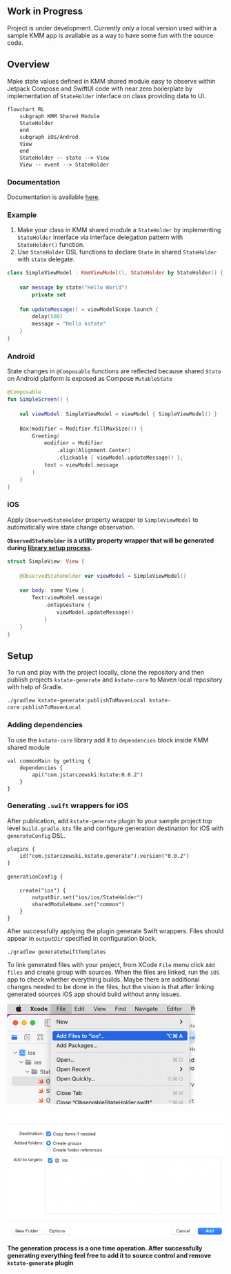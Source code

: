 ## Work in Progress
Project is under development. Currently only a local version used within a sample KMM app is available as a way to have
some fun with the source code.
## Overview

Make state values defined in KMM shared module easy to observe within Jetpack Compose and SwiftUI code with near zero 
boilerplate by implementation of `StateHolder` interface on class providing data to UI.

```mermaid
flowchart RL
    subgraph KMM Shared Module
    StateHolder 
    end
    subgraph iOS/Androd
    View
    end
    StateHolder -- state --> View
    View -- event --> StateHolder
```

### Documentation

Documentation is available [here](https://jstarczewski.github.io/kstate/index.html).

### Example
1. Make your class in KMM shared module a `StateHolder` by implementing `StateHolder` interface via interface delegation
pattern with `StateHolder()` function.
2. Use `StateHolder` DSL functions to declare `State` in shared `StateHolder` with `state` delegate.
```Kotlin
class SimpleViewModel : KmmViewModel(), StateHolder by StateHolder() {

    var message by state("Hello World")
        private set

    fun updateMessage() = viewModelScope.launch {
        delay(500)
        message = "Hello kstate"
    }
}
```
### Android
State changes in `@Composable` functions are reflected because shared `State` on Android platform is exposed as Compose `MutableState`
```kotlin
@Composable
fun SimpleScreen() {

    val viewModel: SimpleViewModel = viewModel { SimpleViewModel() }

    Box(modifier = Modifier.fillMaxSize()) {
        Greeting(
            modifier = Modifier
                .align(Alignment.Center)
                .clickable { viewModel.updateMessage() },
            text = viewModel.message
        )
    }
}
```
### iOS
Apply `ObservedStateHolder` property wrapper to `SimpleViewModel` to automatically wire state change observation.

**`ObservedStateHolder` is a utility property wrapper that will be generated during [library setup process](#Setup).**
```Swift
struct SimpleView: View {
    
    @ObservedStateHolder var viewModel = SimpleViewModel()
    
	var body: some View {
        Text(viewModel.message)
            .onTapGesture {
                viewModel.updateMessage()
            }
	}
}
```
## Setup
To run and play with the project locally, clone the repository and then publish projects
`kstate-generate` and `kstate-core` to Maven local repository with help of Gradle.

```
./gradlew kstate-generate:publishToMavenLocal kstate-core:publishToMavenLocal
```

### Adding dependencies

To use the `kstate-core` library add it to `dependencies` block inside KMM shared module

```
val commonMain by getting {
    dependencies {
        api("com.jstarczewski:kstate:0.0.2")
    }
}
```

### Generating `.swift` wrappers for iOS

After publication, add `kstate-generate` plugin to your sample project top level `build.gradle.kts` file and configure
generation destination for iOS with
`generateConfig` DSL.

```
plugins {
    id("com.jstarczewski.kstate.generate").version("0.0.2")
}

generationConfig {

    create("ios") {
        outputDir.set("ios/ios/StateHolder")
        sharedModuleName.set("common")
    }
}
```

After successfully applying the plugin generate Swift wrappers. Files should appear in `outputDir` specified in
configuration
block.

```
./gradlew generateSwiftTemplates
```

To link generated files with your project, from XCode `File` menu click `Add files` and create group with sources.
When the files are linked, run the `iOS` app to check whether everything builds. Maybe there are additional changes
needed to be done in the files, but
the vision is that after linking generated sources iOS app should build without anny issues.

![img.png](img.png)

![img_1.png](img_1.png)

**The generation process is a one time operation. After successfully generating everything feel free to add it to source
control and remove `kstate-generate` plugin**
